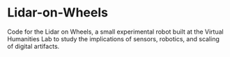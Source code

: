 # Lidar-on-Wheels
Code for the Lidar on Wheels, a small experimental robot built at the Virtual Humanities Lab to study the implications of sensors, robotics, and scaling of digital artifacts.
